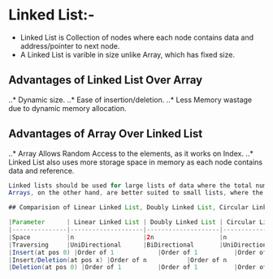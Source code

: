 # Linked List:-
* Linked List is Collection of nodes where each node contains data and address/pointer to next node.
* A Linked List is varible in size unlike Array, which has fixed size.

## Advantages of Linked List Over Array
..* Dynamic size.
..* Ease of insertion/deletion.
..* Less Memory wastage due to dynamic memory allocation.

## Advantages of Array Over Linked List
..* Array Allows Random Access to the elements, as it works on Index.
..* Linked List also uses more storage space in memory as each node contains data and reference.

```java
Linked lists should be used for large lists of data where the total number of items in the list is changing/not known in advance. 
Arrays, on the other hand, are better suited to small lists, where the maximum number of items that could be on the list is known ```

## Comparision of Linear Linked List, Doubly Linked List, Circular Linked list, Circular Doubly Linked List

|Parameter 	    | Linear Linked List | Doubly Linked List | Circular Linked list| Circular Doubly Linked List|
|---------------|--------------------|--------------------|---------------------| ---------------------------|
|Space          |n 					 |2n                  |n                    | 2n                         |
|Traversing		|UniDirectional		 |BiDirectional		  |UniDirectional		|BiDirectional				 |
|Insert(at pos 0) |Order of 1			 |Order of 1          |Order of n           | Order of 1                 |
|Insert/Deletion(at pos x) |Order of n			 |Order of n          |Order of n           | Order of n                 |
|Deletion(at pos 0) |Order of 1			 |Order of 1          |Order of n           | Order of 1                 |

